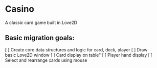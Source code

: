 # Casino
A classic card game built in Love2D

## Basic migration goals:
[ ] Create core data structures and logic for card, deck, player
[ ] Draw basic Love2D window
[ ] Card display on table"
[ ] Player hand display
[ ] Select and rearrange cards using mouse